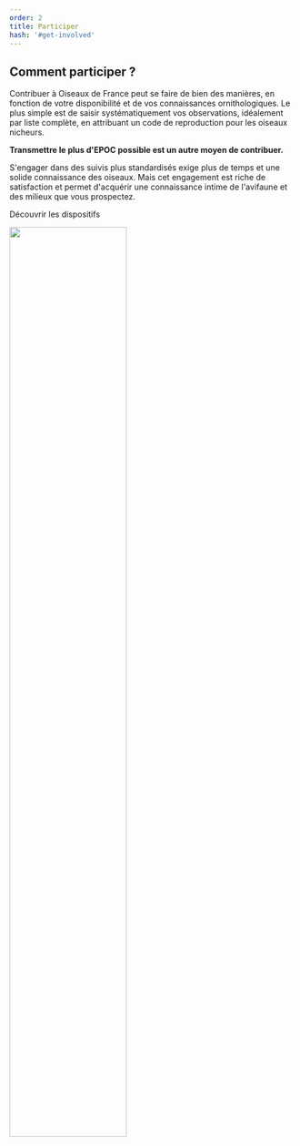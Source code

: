 ```yaml
---
order: 2
title: Participer
hash: '#get-involved'
---
```


## Comment participer ?

<div class="InformativePageParagraph">

Contribuer à Oiseaux de France peut se faire de bien des manières, en fonction de votre disponibilité et de vos connaissances ornithologiques. Le plus simple est de saisir systématiquement vos observations, idéalement par liste complète, en attribuant un code de reproduction pour les oiseaux nicheurs.

**Transmettre le plus d'EPOC possible est un autre moyen de contribuer.**

S'engager dans des suivis plus standardisés exige plus de temps et une solide connaissance des oiseaux. Mais cet engagement est riche de satisfaction et permet d'acquérir une connaissance intime de l'avifaune et des milieux que vous prospectez.

<nuxt-link to="/get-involved" class="PrimaryButton">Découvrir les dispositifs</nuxt-link>

</div>

<img class="InformativePagePicture" style="width: 64%" src="/what-is-ODF-project/protocols-outline.webp" />
